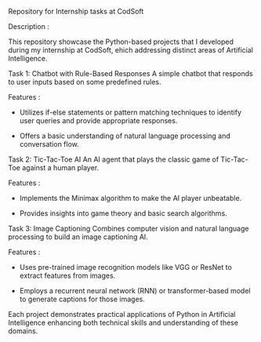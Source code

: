 Repository for Internship tasks at CodSoft


Description : 

This repository showcase the Python-based projects that I developed during my internship at CodSoft, ehich addressing distinct areas of Artificial Intelligence.


Task 1: Chatbot with Rule-Based Responses
A simple chatbot that responds to user inputs based on some predefined rules.

Features :  
- Utilizes if-else statements or pattern matching techniques to identify user queries and provide appropriate responses.
          
- Offers a basic understanding of natural language processing and conversation flow.



Task 2: Tic-Tac-Toe AI
An AI agent that plays the classic game of Tic-Tac-Toe against a human player.

Features :  
- Implements the Minimax algorithm to make the AI player unbeatable.
          
- Provides insights into game theory and basic search algorithms.



Task 3: Image Captioning
Combines computer vision and natural language processing to build an image captioning AI.

Features : 
- Uses pre-trained image recognition models like VGG or ResNet to extract features from images.
          
- Employs a recurrent neural network (RNN) or transformer-based model to generate captions for those images.


Each project demonstrates practical applications of Python in Artificial Intelligence enhancing both technical skills and understanding of these domains.


